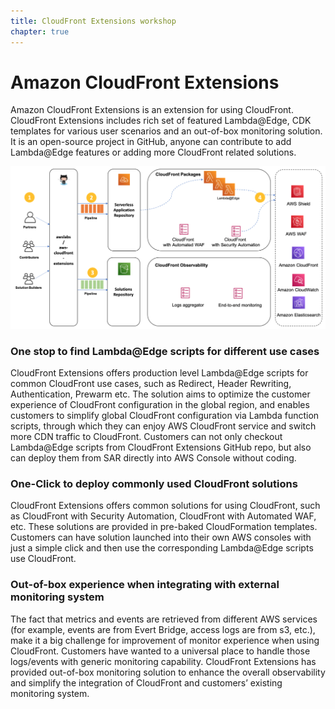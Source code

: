 ```yaml
---
title: CloudFront Extensions workshop 
chapter: true
---
```


# Amazon CloudFront Extensions 

Amazon CloudFront Extensions is an extension for using CloudFront. CloudFront Extensions includes rich set of featured Lambda@Edge, CDK templates for various user scenarios and an out-of-box monitoring solution. It is an open-source project in GitHub, anyone can contribute to add Lambda@Edge features or adding more CloudFront related solutions.

![High Level Design](/images/high-level-arch.png)

### One stop to find Lambda@Edge scripts for different use cases

CloudFront Extensions offers production level Lambda@Edge scripts for common CloudFront use cases, such as Redirect, Header Rewriting, Authentication, Prewarm etc. The solution aims to optimize the customer experience of CloudFront configuration in the global region, and enables customers to simplify global CloudFront configuration via Lambda function scripts, through which they can enjoy AWS CloudFront service and switch more CDN traffic to CloudFront. Customers can not only checkout Lambda@Edge scripts from CloudFront Extensions GitHub repo, but also can deploy them from SAR directly into AWS Console without coding.

### One-Click to deploy commonly used CloudFront solutions

CloudFront Extensions offers common solutions for using CloudFront, such as CloudFront with Security Automation, CloudFront with Automated WAF, etc. These solutions are provided in pre-baked CloudFormation templates. Customers can have solution launched into their own AWS consoles with just a simple click and then use the corresponding Lambda@Edge scripts use CloudFront.

### Out-of-box experience when integrating with external monitoring system

The fact that metrics and events are retrieved from different AWS services (for example, events are from Evert Bridge, access logs are from s3, etc.), make it a big challenge for improvement of monitor experience when using CloudFront. Customers have wanted to a universal place to handle those logs/events with generic monitoring capability. CloudFront Extensions has provided out-of-box monitoring solution to enhance the overall observability and simplify the integration of CloudFront and customers’ existing monitoring system.

